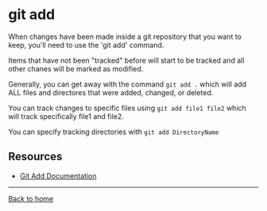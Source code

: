 # git add
When changes have been made inside a git repository that you want to keep, you'll need to use the 'git add' command.

Items that have not been "tracked" before will start to be tracked and all other chanes will be marked as modified.

Generally, you can get away with the command `git add .` which will add ALL files and directores that were added, changed, or deleted. 

You can track changes to specific files using `git add file1 file2` which will track specifically file1 and file2.

You can specify tracking directories with `git add DirectoryName` 
 ## Resources
  - [Git Add Documentation](http://git-scm.com/docs/git-add)
  ---
  [Back to home](../READ.md)
  